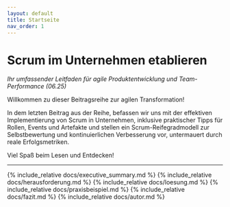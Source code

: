 ```yaml
---
layout: default
title: Startseite
nav_order: 1
---
```


# Scrum im Unternehmen etablieren

*Ihr umfassender Leitfaden für agile Produktentwicklung und Team-Performance (06.25)* 

Willkommen zu dieser Beitragsreihe zur agilen Transformation!

In dem letzten Beitrag aus der Reihe, befassen wir uns mit der effektiven Implementierung von Scrum in Unternehmen, inklusive praktischer Tipps für Rollen, Events und Artefakte und stellen ein Scrum-Reifegradmodell zur Selbstbewertung und kontinuierlichen Verbesserung vor, untermauert durch reale Erfolgsmetriken.

Viel Spaß beim Lesen und Entdecken!

----
{% include_relative docs/executive_summary.md %}
{% include_relative docs/herausforderung.md %}
{% include_relative docs/loesung.md %}
{% include_relative docs/praxisbeispiel.md %}
{% include_relative docs/fazit.md %}
{% include_relative docs/autor.md %}